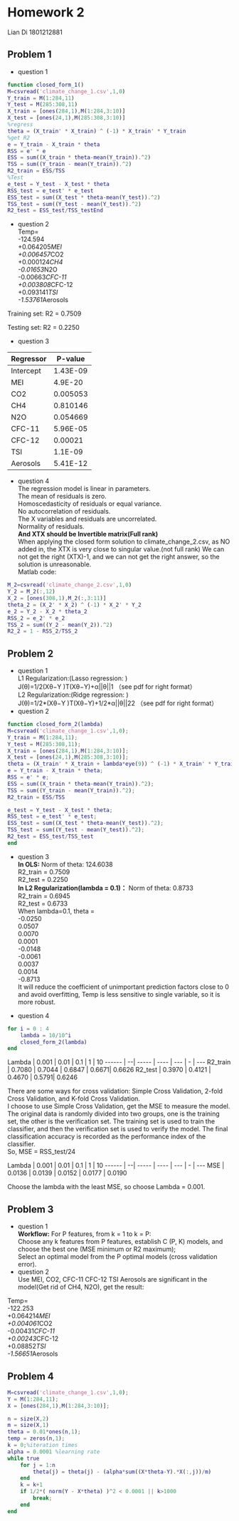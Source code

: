 # Homework 2
Lian Di 1801212881
## Problem 1
* question 1
```Matlab
function closed_form_1()
M=csvread('climate_change_1.csv',1,0)
Y_train = M(1:284,11)
Y_test = M(285:308,11)
X_train = [ones(284,1),M(1:284,3:10)]
X_test = [ones(24,1),M(285:308,3:10)]
%regress
theta = (X_train' * X_train) ^ (-1) * X_train' * Y_train  
%get R2
e = Y_train - X_train * theta
RSS = e' * e
ESS = sum((X_train * theta-mean(Y_train)).^2)
TSS = sum((Y_train - mean(Y_train)).^2)
R2_train = ESS/TSS
%Test
e_test = Y_test - X_test * theta
RSS_test = e_test' * e_test
ESS_test = sum((X_test * theta-mean(Y_test)).^2)
TSS_test = sum((Y_test - mean(Y_test)).^2)
R2_test = ESS_test/TSS_testEnd
```
* question 2  
Temp=  
-124.594  
+0.064205*MEI  
+0.006457*CO2  
+0.000124*CH4  
-0.01653*N2O  
-0.00663*CFC-11  
+0.003808*CFC-12  
+0.093141*TSI  
-1.53761*Aerosols  

Training set: R2 = 0.7509  

Testing set: R2 = 0.2250 


* question 3  

Regressor | P-value
------- | -------
Intercept | 1.43E-09
MEI | 4.9E-20
CO2 | 0.005053
CH4 | 0.810146
N2O | 0.054669
CFC-11 | 5.96E-05
CFC-12 | 0.00021
TSI | 1.1E-09
Aerosols | 5.41E-12

* question 4  
The regression model is linear in parameters.  
The mean of residuals is zero.  
Homoscedasticity of residuals or equal variance.  
No autocorrelation of residuals.  
The X variables and residuals are uncorrelated.  
Normality of residuals.  
**And XTX should be Invertible matrix(Full rank)**  
When applying the closed form solution to climate_change_2.csv, as NO added in, the XTX is very close to singular value.(not full rank) We can not get the right (XTX)-1, and we can not get the right answer, so the solution is unreasonable.  
Matlab code:  
```Matlab
M_2=csvread('climate_change_2.csv',1,0)
Y_2 = M_2(:,12)
X_2 = [ones(308,1),M_2(:,3:11)]
theta_2 = (X_2' * X_2) ^ (-1) * X_2' * Y_2
e_2 = Y_2 - X_2 * theta_2
RSS_2 = e_2' * e_2
TSS_2 = sum((Y_2 - mean(Y_2)).^2)
R2_2 = 1 - RSS_2/TSS_2
```
## Problem 2
* question 1  
L1 Regularization:(Lasso regression: )  
J(θ)=1/2(Xθ−Y )T(Xθ−Y)+α||θ||1 （see pdf for right format）  
L2 Regularization:(Ridge regression: )  
J(θ)=1/2*(Xθ−Y )T(Xθ−Y)+1/2*α||θ||22  （see pdf for right format）   
* question 2  
```Matlab
function closed_form_2(lambda)
M=csvread('climate_change_1.csv',1,0);
Y_train = M(1:284,11);
Y_test = M(285:308,11);
X_train = [ones(284,1),M(1:284,3:10)];
X_test = [ones(24,1),M(285:308,3:10)];
theta = (X_train' * X_train + lambda*eye(9)) ^ (-1) * X_train' * Y_train 
e = Y_train - X_train * theta;
RSS = e' * e;
ESS = sum((X_train * theta-mean(Y_train)).^2);
TSS = sum((Y_train - mean(Y_train)).^2);
R2_train = ESS/TSS

e_test = Y_test - X_test * theta;
RSS_test = e_test' * e_test;
ESS_test = sum((X_test * theta-mean(Y_test)).^2);
TSS_test = sum((Y_test - mean(Y_test)).^2);
R2_test = ESS_test/TSS_test
end
```
* question 3  
**In OLS:**
Norm of theta: 124.6038  
R2_train = 0.7509  
R2_test = 0.2250  
**In L2 Regularization(lambda = 0.1)：**
Norm of theta: 0.8733  
R2_train = 0.6945  
R2_test = 0.6733  
When lambda=0.1, theta =  
   -0.0250  
    0.0507  
    0.0070  
    0.0001  
   -0.0148  
   -0.0061  
    0.0037  
    0.0014  
   -0.8713  
It will reduce the coefficient of unimportant prediction factors close to 0 and avoid overfitting, Temp is less sensitive to single variable, so it is more robust.  

* question 4  
```Matlab
for i = 0 : 4
    lambda = 10/10^i
    closed_form_2(lambda)
end
```
Lambda | 0.001 | 0.01 | 0.1 | 1 | 10
------ | --| ----- | ---- | --- | - | ---
R2_train | 0.7080 | 0.7044 | 0.6847 | 0.6671| 0.6626
R2_test | 0.3970 | 0.4121 | 0.4670 | 0.5791| 0.6246

There are some ways for cross validation: Simple Cross Validation, 2-fold Cross Validation, and K-fold Cross Validation.  
I choose to use Simple Cross Validation, get the MSE to measure the model.  
The original data is randomly divided into two groups, one is the training set, the other is the verification set. The training set is used to train the classifier, and then the verification set is used to verify the model. The final classification accuracy is recorded as the performance index of the classifier.  
So, MSE = RSS_test/24  

Lambda | 0.001 | 0.01 | 0.1 | 1 | 10
------ | --| ----- | ---- | --- | - | ---
MSE | 0.0136 | 0.0139 | 0.0152 | 0.0177 | 0.0190

Choose the lambda with the least MSE, so choose Lambda = 0.001.  
## Problem 3
* question 1  
**Workflow:**
For P features, from k = 1 to k = P:  
Choose any k features from P features, establish C (P, K) models, and choose the best one (MSE minimum or R2 maximum);  
Select an optimal model from the P optimal models (cross validation error).  
* question 2  
Use MEI, CO2, CFC-11 CFC-12 TSI Aerosols are significant in the model(Get rid of CH4, N2O), get the result:  

Temp=  
-122.253  
+0.064214*MEI  
+0.004061*CO2  
-0.00431*CFC-11  
+0.00243*CFC-12  
+0.08852*TSI  
-1.56651*Aerosols  

## Problem 4
```Matlab
M=csvread('climate_change_1.csv',1,0);
Y = M(1:284,11);
X = [ones(284,1),M(1:284,3:10)];

n = size(X,2)
m = size(X,1)
theta = 0.01*ones(n,1);
temp = zeros(n,1);
k = 0;%iteration times
alpha = 0.0001 %learning rate
while true
    for j = 1:n
        theta(j) = theta(j) - (alpha*sum((X*theta-Y).*X(:,j))/m)
    end
    k = k+1
    if 1/2*( norm(Y - X*theta) )^2 < 0.0001 || k>1000 
        break;
    end
end

```
